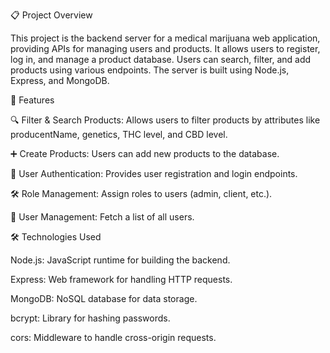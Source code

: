 📋 Project Overview

This project is the backend server for a medical marijuana web application, providing APIs for managing users and products. It allows users to register, log in, and manage a product database. Users can search, filter, and add products using various endpoints. The server is built using Node.js, Express, and MongoDB.

🚀 Features

🔍 Filter & Search Products: Allows users to filter products by attributes like producentName, genetics, THC level, and CBD level.

➕ Create Products: Users can add new products to the database.

🔐 User Authentication: Provides user registration and login endpoints.

🛠️ Role Management: Assign roles to users (admin, client, etc.).

👤 User Management: Fetch a list of all users.

🛠️ Technologies Used

Node.js: JavaScript runtime for building the backend.

Express: Web framework for handling HTTP requests.

MongoDB: NoSQL database for data storage.

bcrypt: Library for hashing passwords.

cors: Middleware to handle cross-origin requests.
